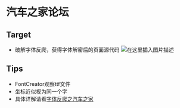 ﻿# 汽车之家论坛

## Target 
* 破解字体反爬，获得字体解密后的页面源代码
![在这里插入图片描述](https://github.com/librauee/Reptile/blob/master/汽车之家/sourcecode.png#pic_center)

## Tips
* FontCreator观察ttf文件
* 坐标近似视为同一个字
* 具体详解请看[字体反爬之汽车之家](https://mp.weixin.qq.com/s/zIDHQ1iRSElfV5PBAokFJw)

